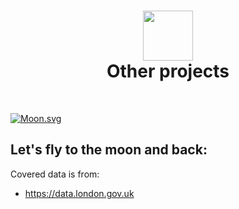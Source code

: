 <div align="center">
 <h1> <img src="https://user-images.githubusercontent.com/25181517/183015296-d406cb7c-e374-440d-8057-580f08121db9.png" width="80px"><br/>Other projects</h1>

</div>
<br/>

<!-- real time -->
[![Moon.svg](https://moon-svg.minung.dev/moon.svg?theme=basic)](https://moon-svg.minung.dev)

<h2> Let's fly to the moon and back: </h2>

Covered data is from:

* https://data.london.gov.uk
